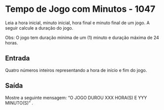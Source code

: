 # Tempo de Jogo com Minutos - 1047

Leia a hora inicial, minuto inicial, hora final e minuto final de um jogo. A seguir calcule a duração do jogo.

Obs: O jogo tem duração mínima de um (1) minuto e duração máxima de 24 horas.

## Entrada

Quatro números inteiros representando a hora de início e fim do jogo.

## Saída 

Mostre a seguinte mensagem: “O JOGO DUROU XXX HORA(S) E YYY MINUTO(S)” .